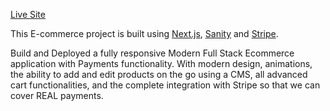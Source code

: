 [Live Site](https://kl-audio.vercel.app/)

This E-commerce project is built using [Next.js](https://nextjs.org/), [Sanity](https://www.sanity.io/) and [Stripe](https://stripe.com/).

Build and Deployed a fully responsive Modern Full Stack Ecommerce application with Payments functionality. With modern design, animations, the ability to add and edit products on the go using a CMS, all advanced cart functionalities, and the complete integration with Stripe so that we can cover REAL payments. 




